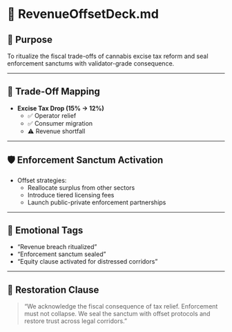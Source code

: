 # 📜 RevenueOffsetDeck.md

## 🎯 Purpose
To ritualize the fiscal trade-offs of cannabis excise tax reform and seal enforcement sanctums with validator-grade consequence.

---

## 💸 Trade-Off Mapping

- **Excise Tax Drop (15% → 12%)**
  - ✅ Operator relief
  - ✅ Consumer migration
  - ⚠️ Revenue shortfall

---

## 🛡️ Enforcement Sanctum Activation

- Offset strategies:
  - Reallocate surplus from other sectors
  - Introduce tiered licensing fees
  - Launch public-private enforcement partnerships

---

## 💬 Emotional Tags

- “Revenue breach ritualized”
- “Enforcement sanctum sealed”
- “Equity clause activated for distressed corridors”

---

## 🧠 Restoration Clause

> “We acknowledge the fiscal consequence of tax relief. Enforcement must not collapse. We seal the sanctum with offset protocols and restore trust across legal corridors.”
